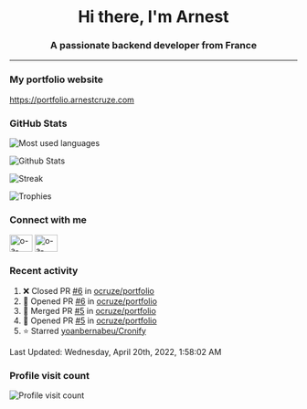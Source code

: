 <h1 align="center">Hi there, I'm Arnest</h1>
<h3 align="center">A passionate backend developer from France</h3>

---

### My portfolio website

https://portfolio.arnestcruze.com

### GitHub Stats

![Most used languages](https://github-readme-stats.vercel.app/api/top-langs/?username=ocruze&langs_count=10&layout=compact&hide=tsql)

![Github Stats](https://github-readme-stats.vercel.app/api?username=ocruze&count_private=true&show_icons=true&title_color=fff&text_color=fff&bg_color=30,36d1dc,904e95)

![Streak](https://github-readme-streak-stats.herokuapp.com/?user=ocruze&)

![Trophies](https://github-profile-trophy.vercel.app/?username=ocruze)

### Connect with me

<p align="left">
  <a href="mailto:o.cruze@live.com" target="blank"><img align="center" src="https://upload.wikimedia.org/wikipedia/commons/d/df/Microsoft_Office_Outlook_%282018%E2%80%93present%29.svg" alt="o-a-cruze" height="30" width="40" /></a>
  <a href="https://linkedin.com/in/o-a-cruze" target="blank"><img align="center" src="https://raw.githubusercontent.com/rahuldkjain/github-profile-readme-generator/master/src/images/icons/Social/linked-in-alt.svg" alt="o-a-cruze" height="30" width="40" /></a>
</p>

### Recent activity

<!--RECENT_ACTIVITY:start-->
1. ❌ Closed PR [#6](https://github.com/ocruze/portfolio/pull/6) in [ocruze/portfolio](https://github.com/ocruze/portfolio)
2. 💪 Opened PR [#6](https://github.com/ocruze/portfolio/pull/6) in [ocruze/portfolio](https://github.com/ocruze/portfolio)
3. 🎉 Merged PR [#5](https://github.com/ocruze/portfolio/pull/5) in [ocruze/portfolio](https://github.com/ocruze/portfolio)
4. 💪 Opened PR [#5](https://github.com/ocruze/portfolio/pull/5) in [ocruze/portfolio](https://github.com/ocruze/portfolio)
5. ⭐ Starred [yoanbernabeu/Cronify](https://github.com/yoanbernabeu/Cronify)
<!--RECENT_ACTIVITY:end-->

<!--RECENT_ACTIVITY:last_update-->
Last Updated: Wednesday, April 20th, 2022, 1:58:02 AM
<!--RECENT_ACTIVITY:last_update_end-->

### Profile visit count

![Profile visit count](https://profile-counter.glitch.me/ocruze/count.svg)
